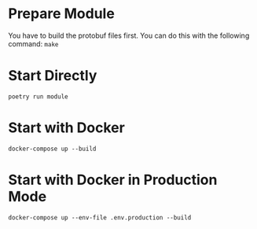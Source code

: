 # Prepare Module
You have to build the protobuf files first. You can do this with the following command:
```make```

# Start Directly
`poetry run module`

# Start with Docker
`docker-compose up --build`

# Start with Docker in Production Mode
`docker-compose up --env-file .env.production --build`